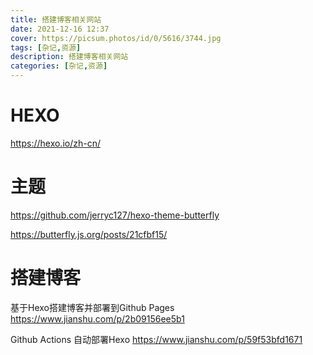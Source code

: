 ```yaml
---
title: 搭建博客相关网站
date: 2021-12-16 12:37
cover: https://picsum.photos/id/0/5616/3744.jpg
tags: [杂记,资源]
description: 搭建博客相关网站
categories: [杂记,资源]
---
```


# HEXO

https://hexo.io/zh-cn/

# 主题

https://github.com/jerryc127/hexo-theme-butterfly

https://butterfly.js.org/posts/21cfbf15/

# 搭建博客

基于Hexo搭建博客并部署到Github Pages
https://www.jianshu.com/p/2b09156ee5b1

Github Actions 自动部署Hexo
https://www.jianshu.com/p/59f53bfd1671


